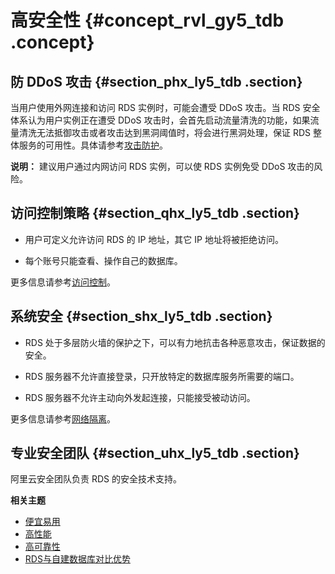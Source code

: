 # 高安全性 {#concept_rvl_gy5_tdb .concept}

## 防 DDoS 攻击 {#section_phx_ly5_tdb .section}

当用户使用外网连接和访问 RDS 实例时，可能会遭受 DDoS 攻击。当 RDS 安全体系认为用户实例正在遭受 DDoS 攻击时，会首先启动流量清洗的功能，如果流量清洗无法抵御攻击或者攻击达到黑洞阈值时，将会进行黑洞处理，保证 RDS 整体服务的可用性。具体请参考[攻击防护](../../../../cn.zh-CN/安全白皮书/产品安全方案/攻击防护.md)。

**说明：** 建议用户通过内网访问 RDS 实例，可以使 RDS 实例免受 DDoS 攻击的风险。

## 访问控制策略 {#section_qhx_ly5_tdb .section}

-   用户可定义允许访问 RDS 的 IP 地址，其它 IP 地址将被拒绝访问。

-   每个账号只能查看、操作自己的数据库。


更多信息请参考[访问控制](https://help.aliyun.com/document_detail/53617.html)。

## 系统安全 {#section_shx_ly5_tdb .section}

-   RDS 处于多层防火墙的保护之下，可以有力地抗击各种恶意攻击，保证数据的安全。

-   RDS 服务器不允许直接登录，只开放特定的数据库服务所需要的端口。

-   RDS 服务器不允许主动向外发起连接，只能接受被动访问。


更多信息请参考[网络隔离](https://help.aliyun.com/document_detail/53618.html)。

## 专业安全团队 {#section_uhx_ly5_tdb .section}

阿里云安全团队负责 RDS 的安全技术支持。

**相关主题**

-   [便宜易用](cn.zh-CN/产品简介/产品优势/便宜易用.md#)
-   [高性能](cn.zh-CN/产品简介/产品优势/高性能.md#)
-   [高可靠性](cn.zh-CN/产品简介/产品优势/高可靠性.md#)
-   [RDS与自建数据库对比优势](cn.zh-CN/产品简介/产品优势/RDS与自建数据库对比优势.md#)

